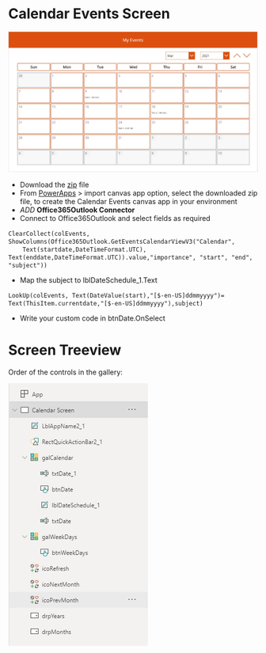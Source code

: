 # Calendar Events Screen

![Calendar](./images/calendar.JPG?raw=true)

- Download the [zip](https://github.com/tshailendra/Calendar-Events/blob/main/CalendarEvents.zip) file
- From [PowerApps](https://make.powerapps.com/) > import canvas app option, select the downloaded zip file, to create the Calendar Events canvas app in your environment
- *ADD* **Office365Outlook Connector**
- Connect to Office365Outlook and select fields as required
```
ClearCollect(colEvents, ShowColumns(Office365Outlook.GetEventsCalendarViewV3("Calendar", 
    Text(startdate,DateTimeFormat.UTC), Text(enddate,DateTimeFormat.UTC)).value,"importance", "start", "end", "subject"))
```
- Map the subject to lblDateSchedule_1.Text

```
LookUp(colEvents, Text(DateValue(start),"[$-en-US]ddmmyyyy")= Text(ThisItem.currentdate,"[$-en-US]ddmmyyyy"),subject)
```

- Write your custom code in btnDate.OnSelect

# Screen Treeview

Order of the controls in the gallery:

![Treeview](./images/treeview.JPG?raw=true)
